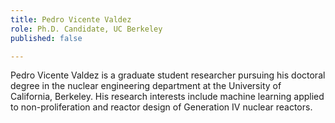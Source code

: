 ```yaml
---
title: Pedro Vicente Valdez
role: Ph.D. Candidate, UC Berkeley
published: false

---
```

Pedro Vicente Valdez is a graduate student researcher pursuing his doctoral degree in the nuclear engineering department at the University of California, Berkeley. His research interests include machine learning applied to non-proliferation and reactor design of Generation IV nuclear reactors.